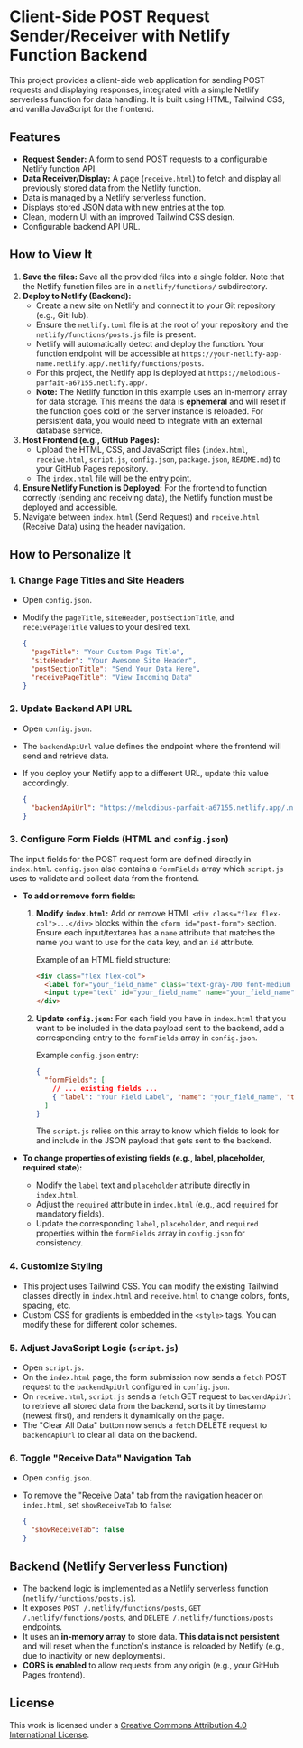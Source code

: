 # Client-Side POST Request Sender/Receiver with Netlify Function Backend

This project provides a client-side web application for sending POST requests and displaying responses, integrated with a simple Netlify serverless function for data handling. It is built using HTML, Tailwind CSS, and vanilla JavaScript for the frontend.

## Features

*   **Request Sender:** A form to send POST requests to a configurable Netlify function API.
*   **Data Receiver/Display:** A page (`receive.html`) to fetch and display all previously stored data from the Netlify function.
*   Data is managed by a Netlify serverless function.
*   Displays stored JSON data with new entries at the top.
*   Clean, modern UI with an improved Tailwind CSS design.
*   Configurable backend API URL.

## How to View It

1.  **Save the files:** Save all the provided files into a single folder. Note that the Netlify function files are in a `netlify/functions/` subdirectory.
2.  **Deploy to Netlify (Backend):**
    *   Create a new site on Netlify and connect it to your Git repository (e.g., GitHub).
    *   Ensure the `netlify.toml` file is at the root of your repository and the `netlify/functions/posts.js` file is present.
    *   Netlify will automatically detect and deploy the function. Your function endpoint will be accessible at `https://your-netlify-app-name.netlify.app/.netlify/functions/posts`.
    *   For this project, the Netlify app is deployed at `https://melodious-parfait-a67155.netlify.app/`.
    *   **Note:** The Netlify function in this example uses an in-memory array for data storage. This means the data is **ephemeral** and will reset if the function goes cold or the server instance is reloaded. For persistent data, you would need to integrate with an external database service.
3.  **Host Frontend (e.g., GitHub Pages):**
    *   Upload the HTML, CSS, and JavaScript files (`index.html`, `receive.html`, `script.js`, `config.json`, `package.json`, `README.md`) to your GitHub Pages repository.
    *   The `index.html` file will be the entry point.
4.  **Ensure Netlify Function is Deployed:** For the frontend to function correctly (sending and receiving data), the Netlify function must be deployed and accessible.
5.  Navigate between `index.html` (Send Request) and `receive.html` (Receive Data) using the header navigation.

## How to Personalize It

### 1. Change Page Titles and Site Headers

*   Open `config.json`.
*   Modify the `pageTitle`, `siteHeader`, `postSectionTitle`, and `receivePageTitle` values to your desired text.

    ```json
    {
      "pageTitle": "Your Custom Page Title",
      "siteHeader": "Your Awesome Site Header",
      "postSectionTitle": "Send Your Data Here",
      "receivePageTitle": "View Incoming Data"
    }
    ```

### 2. Update Backend API URL

*   Open `config.json`.
*   The `backendApiUrl` value defines the endpoint where the frontend will send and retrieve data.
*   If you deploy your Netlify app to a different URL, update this value accordingly.

    ```json
    {
      "backendApiUrl": "https://melodious-parfait-a67155.netlify.app/.netlify/functions/posts" // Change this if your Netlify function is elsewhere
    }
    ```

### 3. Configure Form Fields (HTML and `config.json`)

The input fields for the POST request form are defined directly in `index.html`. `config.json` also contains a `formFields` array which `script.js` uses to validate and collect data from the frontend.

*   **To add or remove form fields:**
    1.  **Modify `index.html`:** Add or remove HTML `<div class="flex flex-col">...</div>` blocks within the `<form id="post-form">` section. Ensure each input/textarea has a `name` attribute that matches the name you want to use for the data key, and an `id` attribute.

        Example of an HTML field structure:
        ```html
        <div class="flex flex-col">
          <label for="your_field_name" class="text-gray-700 font-medium mb-1">Your Field Label*</label>
          <input type="text" id="your_field_name" name="your_field_name" class="mt-1 p-3 border ..." placeholder="Placeholder text" required>
        </div>
        ```

    2.  **Update `config.json`:** For each field you have in `index.html` that you want to be included in the data payload sent to the backend, add a corresponding entry to the `formFields` array in `config.json`.

        Example `config.json` entry:
        ```json
        {
          "formFields": [
            // ... existing fields ...
            { "label": "Your Field Label", "name": "your_field_name", "type": "text", "placeholder": "Placeholder text", "required": true }
          ]
        }
        ```
        The `script.js` relies on this array to know which fields to look for and include in the JSON payload that gets sent to the backend.

*   **To change properties of existing fields (e.g., label, placeholder, required state):**
    *   Modify the `label` text and `placeholder` attribute directly in `index.html`.
    *   Adjust the `required` attribute in `index.html` (e.g., add `required` for mandatory fields).
    *   Update the corresponding `label`, `placeholder`, and `required` properties within the `formFields` array in `config.json` for consistency.

### 4. Customize Styling

*   This project uses Tailwind CSS. You can modify the existing Tailwind classes directly in `index.html` and `receive.html` to change colors, fonts, spacing, etc.
*   Custom CSS for gradients is embedded in the `<style>` tags. You can modify these for different color schemes.

### 5. Adjust JavaScript Logic (`script.js`)

*   Open `script.js`.
*   On the `index.html` page, the form submission now sends a `fetch` POST request to the `backendApiUrl` configured in `config.json`.
*   On `receive.html`, `script.js` sends a `fetch` GET request to `backendApiUrl` to retrieve all stored data from the backend, sorts it by timestamp (newest first), and renders it dynamically on the page.
*   The "Clear All Data" button now sends a `fetch` DELETE request to `backendApiUrl` to clear all data on the backend.

### 6. Toggle "Receive Data" Navigation Tab

*   Open `config.json`.
*   To remove the "Receive Data" tab from the navigation header on `index.html`, set `showReceiveTab` to `false`:

    ```json
    {
      "showReceiveTab": false
    }
    ```

## Backend (Netlify Serverless Function)

*   The backend logic is implemented as a Netlify serverless function (`netlify/functions/posts.js`).
*   It exposes `POST /.netlify/functions/posts`, `GET /.netlify/functions/posts`, and `DELETE /.netlify/functions/posts` endpoints.
*   It uses an **in-memory array** to store data. **This data is not persistent** and will reset when the function's instance is reloaded by Netlify (e.g., due to inactivity or new deployments).
*   **CORS is enabled** to allow requests from any origin (e.g., your GitHub Pages frontend).

## License

This work is licensed under a [Creative Commons Attribution 4.0 International License](http://creativecommons.org/licenses/by/4.0/?ref=chooser-v1).

